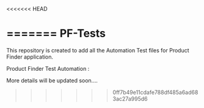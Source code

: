<<<<<<< HEAD

=======
PF-Tests
========

This repository is created to add all the Automation Test files for Product Finder application.

Product Finder Test Automation :

More details will be updated soon....

>>>>>>> 0ff7b49e11cdafe788df485a6ad683ac27a995d6
